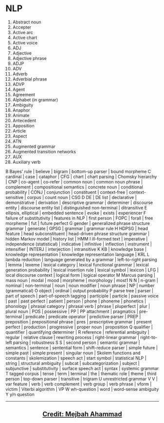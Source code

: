 # NLP

<ol>
<li>Abstract noun </li>
<li>Accepter </li>
<li>Active arc </li>
<li>Active chart </li>
<li>Active voice</li>
<li>ADJ</li> 
<li>Adjective </li>
<li>Adjective phrase </li>
<li>ADJP </li>
<li>ADV</li> 
<li>Adverb 
<li>Adverbial phrase </li>
<li>ADVP</li> 
<li>Agent</li> 
<li>Agreement </li>
<li>Alphabet (in grammar) </li>
<li>Ambiguity </li>
<li>Anaphor</li> 
<li>Animate</li> 
<li>Antecedent</li> 
<li>Apposition </li>
<li>Article </li>
<li>Aspect</li> 
<li>ATN</li> 
<li>Augmented grammar </li>
<li>Augmented transition networks</li> 
<li>AUX</li> 
<li>Auxiliary verb</li>
</ol>



B	Bayes' rule | believe | bigram | bottom-up parser | bound morpheme
C	cardinal | case | cataphor | CFG | chart | chart parsing | Chomsky hierarchy | CNP | co-agent | co-refer | common noun | common noun phrase | complement | compositional semantics | concrete noun | conditional probability | CONJ | conjunction | constituent | context-free | context-sensitive | corpus | count noun | CSG
D	DE | DE list | declarative | demonstrative | derivation | descriptive grammar | determiner | discourse entity | discourse entity list | distinguished non-terminal | ditransitive
E	ellipsis, elliptical | embedded sentence | evoke | exists | experiencer
F	failure of substitutivity | features in NLP | first person | FOPC | forall | free morpheme | fut | future perfect
G	gender | generalized phrase structure grammar | generate | GPSG | grammar | grammar rule
H	HDPSG | head feature | head subconstituent | head-driven phrase structure grammar | hidden Markov model | history list | HMM
I	ill-formed text | imperative | independence (statistical) | indicative | infinitive | inflection | instrument | intensifier | INTERJ | interjection | intransitive
K	KB | knowledge base | knowledge representation | knowledge representation language | KRL
L	lambda reduction | language generated by a grammar | left-to-right parsing | lemma | lexeme | lexical category | lexical functional grammar | lexical generation probability | lexical insertion rule | lexical symbol | lexicon | LFG | local discourse context | logical form | logical operator
M	Marcus parsing | mass noun | modal | mood | morpheme | morphology | most1
N	N | n-gram | nominal | non-terminal | noun | noun modifier | noun phrase | NP | number (grammatical)
O	object | ordinal | output probability
P	parse tree | parser | part of speech | part-of-speech tagging | participle | particle | passive voice | past | past perfect | patient | person | phone | phoneme | phonetics | phonology | phrasal category | phrasal verb | phrase | pluperfect | plur | plural noun | POS | possessive | PP | PP attachment | pragmatics | pre-terminal | predicate | predicate operator | predictive parser | PREP | preposition | prepositional phrase | pres | prescriptive grammar | present perfect | production | progressive | proper noun | proposition
Q	qualifier | quantifier | quantifying determiner |
R	reference | referential ambiguity | regular | relative clause | rewriting process | right-linear grammar | right-to-left parsing | robustness
S	S | second person | semantic grammar | semantics | sentence | sentential form | shift-reduce parser | simple future | simple past | simple present | singular noun | Skolem functions and constants | skolemization | speech act | start symbol | statistical NLP | string | structural ambiguity | subcat | subcategorization | subject | subjunctive | substitutivity | surface speech act | syntax | systemic grammar
T	tagged corpus | tense | term | terminal | the | thematic role | theme | third person | top-down parser | transitive | trigram
U	unrestricted grammar
V	V | var feature | verb | verb complement | verb group | verb phrase | vform | victim | Viterbi algorithm | VP
W	wh-question | word | word-sense ambiguity
Y	y/n question


































--------------------------------------------------------------------------------------------------------------------------------------------------------------
## <p align="center"><a href="https://github.com/ahammadmejbah"> Credit: Mejbah Ahammad </a></p>

